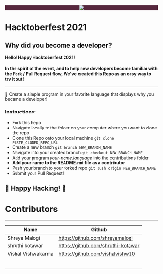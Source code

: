 
<p align="center" style="background-color: #57283e;"><img src="https://github.com/CodeMacrocosm/Devathon/blob/main/images/hacktoberfest21.svg"></p>

# Hacktoberfest 2021
## Why did you become a developer?


#### Hello! Happy Hacktoberfest 2021!
#### In the spirit of the event, and to help new developers become familiar with the Fork / Pull Request flow, We've created this Repo as an easy way to try it out!



--------------
🎉 Create a simple program in your favorite language that displays why you became a developer! 

### Instructions:

- Fork this Repo
- Navigate locally to the folder on your computer where you want to clone the repo
- Clone this Repo onto your local machine `git clone PASTE_CLONED_REPO_URL`
- Create a new branch `git branch NEW_BRANCH_NAME`
- Navigate into your created branch `git checkout NEW_BRANCH_NAME`
- Add your program *your-name.language* into the contributions folder
- **Add your name to the README.md file as a contributor**
- Push your branch to your forked repo `git push origin NEW_BRANCH_NAME`
- Submit your Pull Request!



## 🎃 Happy Hacking! 🎃








# Contributors
----

|     Name      |             Github               |
|---------------|----------------------------------|
| Shreya Malogi |  https://github.com/shreyamalogi |
| shruthi kotawar | https://github.com/shruthi-kotawar |                        |
| Vishal Vishwakarma| https://github.com/vishalvishw10      |
|               |                                  |
|               |                                  |
|               |                                  |
|               |                                  |
|               |                                  |
|               |                                  |
